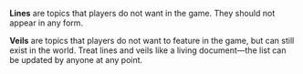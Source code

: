 **Lines** are topics that players do not want in the game. They should not appear in any form. 

**Veils** are topics that players do not want to feature in the game, but can still exist in the world. Treat lines and veils like a living document—the list can be updated by anyone at any point.

